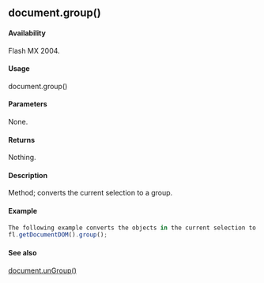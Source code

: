 ## document.group()

#### Availability

Flash MX 2004.

#### Usage

document.group()

#### Parameters

None.

#### Returns

Nothing.

#### Description

Method; converts the current selection to a group.

#### Example

```javascript
The following example converts the objects in the current selection to a group:
fl.getDocumentDOM().group();

```
#### See also

[document.unGroup()](../Document_object/docu6104.md)
